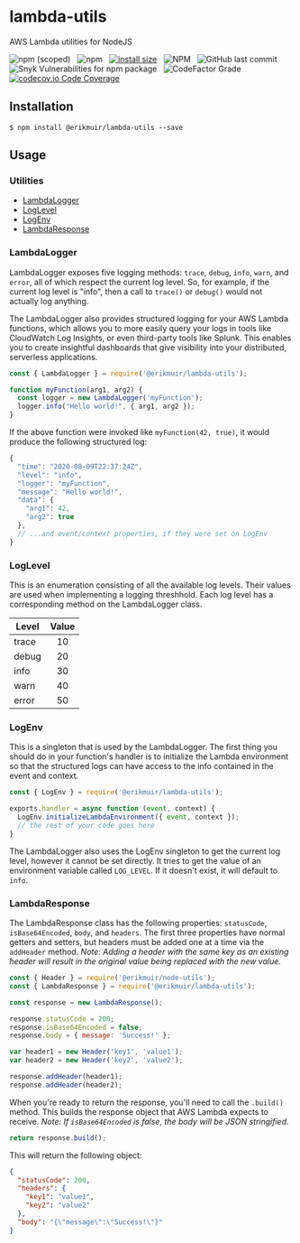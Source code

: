 # lambda-utils

AWS Lambda utilities for NodeJS

![npm (scoped)](https://img.shields.io/npm/v/@erikmuir/lambda-utils)
&nbsp;
![npm](https://img.shields.io/npm/dt/@erikmuir/lambda-utils)
&nbsp;
[![install size](https://packagephobia.com/badge?p=@erikmuir/lambda-utils)](https://packagephobia.com/result?p=@erikmuir/lambda-utils)
&nbsp;
![NPM](https://img.shields.io/npm/l/@erikmuir/lambda-utils)
&nbsp;
![GitHub last commit](https://img.shields.io/github/last-commit/erikmuir/lambda-utils)
&nbsp;
![Snyk Vulnerabilities for npm package](https://img.shields.io/snyk/vulnerabilities/npm/@erikmuir/lambda-utils)
&nbsp;
![CodeFactor Grade](https://img.shields.io/codefactor/grade/github/erikmuir/lambda-utils)
&nbsp;
[![codecov.io Code Coverage](https://img.shields.io/codecov/c/github/ErikMuir/lambda-utils.svg?maxAge=2592000)](https://app.codecov.io/gh/ErikMuir/lambda-utils?branch=master)

## Installation
```
$ npm install @erikmuir/lambda-utils --save
```

## Usage

### Utilities

- [LambdaLogger](#lambdalogger)
- [LogLevel](#loglevel)
- [LogEnv](#logenv)
- [LambdaResponse](#lambdaresponse)

### LambdaLogger
LambdaLogger exposes five logging methods: `trace`, `debug`, `info`, `warn`, and `error`, all of which respect the current log level. So, for example, if the current log level is "info", then a call to `trace()` or `debug()` would not actually log anything.

The LambdaLogger also provides structured logging for your AWS Lambda functions, which allows you to more easily query your logs in tools like CloudWatch Log Insights, or even third-party tools like Splunk. This enables you to create insightful dashboards that give visibility into your distributed, serverless applications.

``` javascript
const { LambdaLogger } = require('@erikmuir/lambda-utils');

function myFunction(arg1, arg2) {
  const logger = new LambdaLogger('myFunction');
  logger.info("Hello world!", { arg1, arg2 });
}
```
If the above function were invoked like `myFunction(42, true)`, it would produce the following structured log:
``` javascript
{
  "time": "2020-08-09T22:37:24Z",
  "level": "info",
  "logger": "myFunction",
  "message": "Hello world!",
  "data": {
    "arg1": 42,
    "arg2": true
  },
  // ...and event/context properties, if they were set on LogEnv
}
```

### LogLevel
This is an enumeration consisting of all the available log levels. Their values are used when implementing a logging threshhold. Each log level has a corresponding method on the LambdaLogger class.

| Level | Value |
|-------|:-----:|
| trace | 10    |
| debug | 20    |
| info  | 30    |
| warn  | 40    |
| error | 50    |

### LogEnv
This is a singleton that is used by the LambdaLogger. The first thing you should do in your function's handler is to initialize the Lambda environment so that the structured logs can have access to the info contained in the event and context.
``` javascript
const { LogEnv } = require('@erikmuir/lambda-utils');

exports.handler = async function (event, context) {
  LogEnv.initializeLambdaEnvironment({ event, context });
  // the rest of your code goes here
}
```
The LambdaLogger also uses the LogEnv singleton to get the current log level, however it cannot be set directly. It tries to get the value of an environment variable called `LOG_LEVEL`. If it doesn't exist, it will default to `info`.

### LambdaResponse
The LambdaResponse class has the following properties: `statusCode`, `isBase64Encoded`, `body`, and `headers`. The first three properties have normal getters and setters, but headers must be added one at a time via the `addHeader` method. _Note: Adding a header with the same key as an existing header will result in the original value being replaced with the new value._
``` javascript
const { Header } = require('@erikmuir/node-utils');
const { LambdaResponse } = require('@erikmuir/lambda-utils');

const response = new LambdaResponse();

response.statusCode = 200;
response.isBase64Encoded = false;
response.body = { message: 'Success!' };

var header1 = new Header('key1', 'value1');
var header2 = new Header('key2', 'value2');

response.addHeader(header1);
response.addHeader(header2);
```
When you're ready to return the response, you'll need to call the `.build()` method. This builds the response object that AWS Lambda expects to receive. _Note: If `isBase64Encoded` is false, the body will be JSON stringified._
``` javascript
return response.build();
```
This will return the following object:
``` json
{
  "statusCode": 200,
  "headers": {
    "key1": "value1",
    "key2": "value2"
  },
  "body": "{\"message\":\"Success!\"}"
}
```
